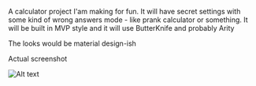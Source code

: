 A calculator project I'am making for fun. It will have secret settings with some kind of wrong answers mode - like prank calculator or something. 
It will be built in MVP style and it will use ButterKnife and probably Arity

The looks would be material design-ish

Actual screenshot

![Alt text](http://i63.tinypic.com/2znpo3s.jpg "Optional title")
